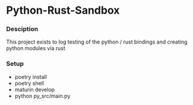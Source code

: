 # Python-Rust-Sandbox

### Desciption

This project exists to log testing of the python / rust bindings and creating python modules via rust

### Setup

- poetry install
- poetry shell
- maturin develop
- python py_src/main.py

